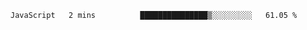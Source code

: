 <!--START_SECTION:waka-->
```text
JavaScript   2 mins          ███████████████▒░░░░░░░░░   61.05 % 
```
<!--END_SECTION:waka-->
